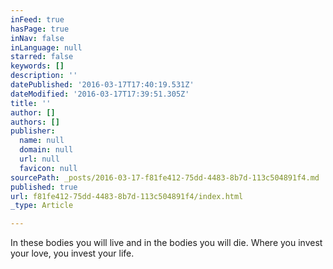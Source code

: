 ```yaml
---
inFeed: true
hasPage: true
inNav: false
inLanguage: null
starred: false
keywords: []
description: ''
datePublished: '2016-03-17T17:40:19.531Z'
dateModified: '2016-03-17T17:39:51.305Z'
title: ''
author: []
authors: []
publisher:
  name: null
  domain: null
  url: null
  favicon: null
sourcePath: _posts/2016-03-17-f81fe412-75dd-4483-8b7d-113c504891f4.md
published: true
url: f81fe412-75dd-4483-8b7d-113c504891f4/index.html
_type: Article

---
```

In these bodies you will live and in the bodies you will die. Where you invest your love, you invest your life.